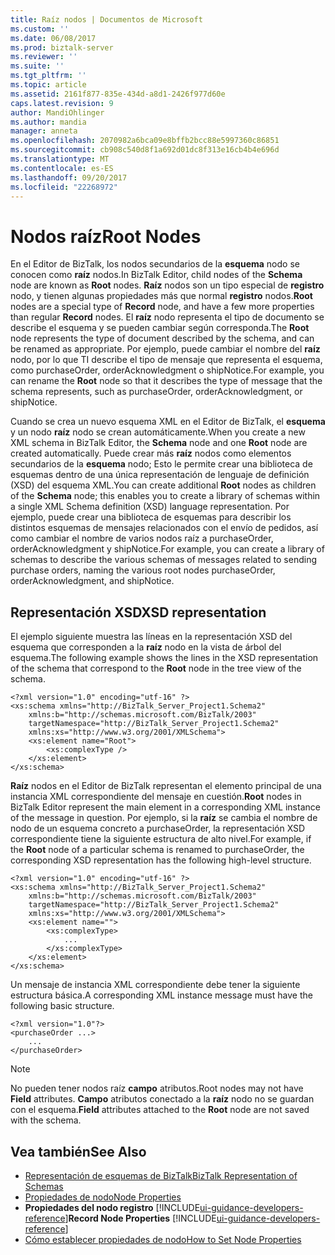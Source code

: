 ```yaml
---
title: Raíz nodos | Documentos de Microsoft
ms.custom: ''
ms.date: 06/08/2017
ms.prod: biztalk-server
ms.reviewer: ''
ms.suite: ''
ms.tgt_pltfrm: ''
ms.topic: article
ms.assetid: 2161f877-835e-434d-a8d1-2426f977d60e
caps.latest.revision: 9
author: MandiOhlinger
ms.author: mandia
manager: anneta
ms.openlocfilehash: 2070982a6bca09e8bffb2bcc88e5997360c86851
ms.sourcegitcommit: cb908c540d8f1a692d01dc8f313e16cb4b4e696d
ms.translationtype: MT
ms.contentlocale: es-ES
ms.lasthandoff: 09/20/2017
ms.locfileid: "22268972"
---
```

# <a name="root-nodes"></a><span data-ttu-id="eeae1-102">Nodos raíz</span><span class="sxs-lookup"><span data-stu-id="eeae1-102">Root Nodes</span></span>
<span data-ttu-id="eeae1-103">En el Editor de BizTalk, los nodos secundarios de la **esquema** nodo se conocen como **raíz** nodos.</span><span class="sxs-lookup"><span data-stu-id="eeae1-103">In BizTalk Editor, child nodes of the **Schema** node are known as **Root** nodes.</span></span> <span data-ttu-id="eeae1-104">**Raíz** nodos son un tipo especial de **registro** nodo, y tienen algunas propiedades más que normal **registro** nodos.</span><span class="sxs-lookup"><span data-stu-id="eeae1-104">**Root** nodes are a special type of **Record** node, and have a few more properties than regular **Record** nodes.</span></span> <span data-ttu-id="eeae1-105">El **raíz** nodo representa el tipo de documento se describe el esquema y se pueden cambiar según corresponda.</span><span class="sxs-lookup"><span data-stu-id="eeae1-105">The **Root** node represents the type of document described by the schema, and can be renamed as appropriate.</span></span> <span data-ttu-id="eeae1-106">Por ejemplo, puede cambiar el nombre del **raíz** nodo, por lo que TI describe el tipo de mensaje que representa el esquema, como purchaseOrder, orderAcknowledgment o shipNotice.</span><span class="sxs-lookup"><span data-stu-id="eeae1-106">For example, you can rename the **Root** node so that it describes the type of message that the schema represents, such as purchaseOrder, orderAcknowledgment, or shipNotice.</span></span>  
  
 <span data-ttu-id="eeae1-107">Cuando se crea un nuevo esquema XML en el Editor de BizTalk, el **esquema** y un nodo **raíz** nodo se crean automáticamente.</span><span class="sxs-lookup"><span data-stu-id="eeae1-107">When you create a new XML schema in BizTalk Editor, the **Schema** node and one **Root** node are created automatically.</span></span> <span data-ttu-id="eeae1-108">Puede crear más **raíz** nodos como elementos secundarios de la **esquema** nodo; Esto le permite crear una biblioteca de esquemas dentro de una única representación de lenguaje de definición (XSD) del esquema XML.</span><span class="sxs-lookup"><span data-stu-id="eeae1-108">You can create additional **Root** nodes as children of the **Schema** node; this enables you to create a library of schemas within a single XML Schema definition (XSD) language representation.</span></span> <span data-ttu-id="eeae1-109">Por ejemplo, puede crear una biblioteca de esquemas para describir los distintos esquemas de mensajes relacionados con el envío de pedidos, así como cambiar el nombre de varios nodos raíz a purchaseOrder, orderAcknowledgment y shipNotice.</span><span class="sxs-lookup"><span data-stu-id="eeae1-109">For example, you can create a library of schemas to describe the various schemas of messages related to sending purchase orders, naming the various root nodes purchaseOrder, orderAcknowledgment, and shipNotice.</span></span>  
  
## <a name="xsd-representation"></a><span data-ttu-id="eeae1-110">Representación XSD</span><span class="sxs-lookup"><span data-stu-id="eeae1-110">XSD representation</span></span>  
 <span data-ttu-id="eeae1-111">El ejemplo siguiente muestra las líneas en la representación XSD del esquema que corresponden a la **raíz** nodo en la vista de árbol del esquema.</span><span class="sxs-lookup"><span data-stu-id="eeae1-111">The following example shows the lines in the XSD representation of the schema that correspond to the **Root** node in the tree view of the schema.</span></span>  
  
```  
<?xml version="1.0" encoding="utf-16" ?>  
<xs:schema xmlns="http://BizTalk_Server_Project1.Schema2"  
    xmlns:b="http://schemas.microsoft.com/BizTalk/2003"  
    targetNamespace="http://BizTalk_Server_Project1.Schema2"  
    xmlns:xs="http://www.w3.org/2001/XMLSchema">  
    <xs:element name="Root">  
        <xs:complexType />   
    </xs:element>  
</xs:schema>  
```  
  
 <span data-ttu-id="eeae1-112">**Raíz** nodos en el Editor de BizTalk representan el elemento principal de una instancia XML correspondiente del mensaje en cuestión.</span><span class="sxs-lookup"><span data-stu-id="eeae1-112">**Root** nodes in BizTalk Editor represent the main element in a corresponding XML instance of the message in question.</span></span> <span data-ttu-id="eeae1-113">Por ejemplo, si la **raíz** se cambia el nombre de nodo de un esquema concreto a purchaseOrder, la representación XSD correspondiente tiene la siguiente estructura de alto nivel.</span><span class="sxs-lookup"><span data-stu-id="eeae1-113">For example, if the **Root** node of a particular schema is renamed to purchaseOrder, the corresponding XSD representation has the following high-level structure.</span></span>  
  
```  
<?xml version="1.0" encoding="utf-16" ?>  
<xs:schema xmlns="http://BizTalk_Server_Project1.Schema2"  
    xmlns:b="http://schemas.microsoft.com/BizTalk/2003"  
    targetNamespace="http://BizTalk_Server_Project1.Schema2"  
    xmlns:xs="http://www.w3.org/2001/XMLSchema">  
    <xs:element name="">  
        <xs:complexType>   
            ...  
        </xs:complexType>   
    </xs:element>  
</xs:schema>  
```  
  
 <span data-ttu-id="eeae1-114">Un mensaje de instancia XML correspondiente debe tener la siguiente estructura básica.</span><span class="sxs-lookup"><span data-stu-id="eeae1-114">A corresponding XML instance message must have the following basic structure.</span></span>  
  
```  
<?xml version="1.0"?>  
<purchaseOrder ...>  
    ...  
</purchaseOrder>  
```  
  
> [!NOTE]
>  <span data-ttu-id="eeae1-115">No pueden tener nodos raíz **campo** atributos.</span><span class="sxs-lookup"><span data-stu-id="eeae1-115">Root nodes may not have **Field** attributes.</span></span> <span data-ttu-id="eeae1-116">**Campo** atributos conectado a la **raíz** nodo no se guardan con el esquema.</span><span class="sxs-lookup"><span data-stu-id="eeae1-116">**Field** attributes attached to the **Root** node are not saved with the schema.</span></span>  
  
## <a name="see-also"></a><span data-ttu-id="eeae1-117">Vea también</span><span class="sxs-lookup"><span data-stu-id="eeae1-117">See Also</span></span>  
-  [<span data-ttu-id="eeae1-118">Representación de esquemas de BizTalk</span><span class="sxs-lookup"><span data-stu-id="eeae1-118">BizTalk Representation of Schemas</span></span>](../core/biztalk-representation-of-schemas.md)   
-  [<span data-ttu-id="eeae1-119">Propiedades de nodo</span><span class="sxs-lookup"><span data-stu-id="eeae1-119">Node Properties</span></span>](../core/node-properties.md)   
-  <span data-ttu-id="eeae1-120">**Propiedades del nodo registro**  [!INCLUDE[ui-guidance-developers-reference](../includes/ui-guidance-developers-reference.md)]</span><span class="sxs-lookup"><span data-stu-id="eeae1-120">**Record Node Properties**  [!INCLUDE[ui-guidance-developers-reference](../includes/ui-guidance-developers-reference.md)]</span></span>
-  [<span data-ttu-id="eeae1-121">Cómo establecer propiedades de nodo</span><span class="sxs-lookup"><span data-stu-id="eeae1-121">How to Set Node Properties</span></span>](../core/how-to-set-node-properties.md)